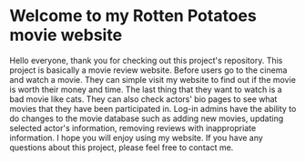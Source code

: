 # Welcome to my Rotten Potatoes movie website

Hello everyone, thank you for checking out this project's repository. This project is basically a movie review website. 
Before users go to the cinema and watch a movie. They can simple visit my website to find out if the movie is worth their money and time.
The last thing that they want to watch is a bad movie like cats. They can also check actors' bio pages to see what movies that they have been participated in.
Log-in admins have the ability to do changes to the movie database such as adding new movies, updating selected actor's information, removing reviews with inappropriate
information. I hope you will enjoy using my website. If you have any questions about this project, please feel free to contact me.
